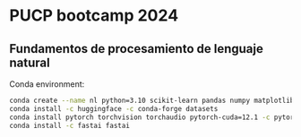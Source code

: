 # PUCP bootcamp 2024

## Fundamentos de procesamiento de lenguaje natural

Conda environment:

```bash
conda create --name nl python=3.10 scikit-learn pandas numpy matplotlib nltk
conda install -c huggingface -c conda-forge datasets
conda install pytorch torchvision torchaudio pytorch-cuda=12.1 -c pytorch -c nvidia
conda install -c fastai fastai
```
